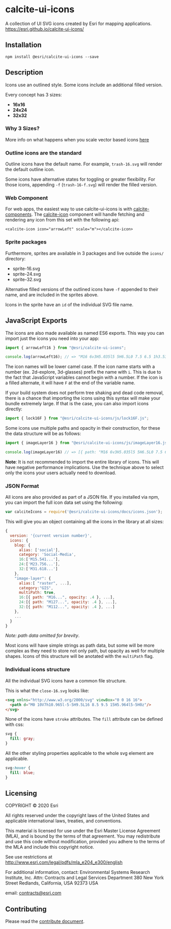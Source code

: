 # calcite-ui-icons

A collection of UI SVG icons created by Esri for mapping applications.
https://esri.github.io/calcite-ui-icons/

## Installation

`npm install @esri/calcite-ui-icons --save`

## Description

Icons use an outlined style. Some icons include an additional filled version.

Every concept has 3 sizes:

* **16x16**
* **24x24**
* **32x32**

### Why 3 Sizes?

More info on what happens when you scale vector based icons [here](https://github.com/Esri/calcite-ui-icons/wiki/What-Happens-When-You-Scale-Vector-Based-Icons)

### Outline icons are the standard
Outline icons have the default name. For example, `trash-16.svg` will render the default outline icon.

Some icons have alternative states for toggling or greater flexibility. For those icons, appending `-f` (`trash-16-f.svg`) will render the filled version.

### Web Component

For web apps, the easiest way to use calcite-ui-icons is with [calcite-components](). The [calcite-icon](https://github.com/Esri/calcite-components/tree/master/src/components/calcite-icon) component will handle fetching and rendering any icon from this set with the following api:

```
<calcite-icon icon="arrowLeft" scale="m"></calcite-icon>
```

### Sprite packages
Furthermore, sprites are available in 3 packages and live outside the `icons/` directory:

* sprite-16.svg
* sprite-24.svg
* sprite-32.svg

Alternative filled versions of the outlined icons have `-f` appended to their name, and are included in the sprites above.

Icons in the sprite have an `id` of the individual SVG file name.

## JavaScript Exports

The icons are also made available as named ES6 exports. This way you can import just the icons you need into your app:

```js
import { arrowLeft16 } from "@esri/calcite-ui-icons";

console.log(arrowLeft16); // => "M16 6v3H5.035l5 5H6.5L0 7.5 6.5 1h3.536l-5 5z"
```

The icon names will be lower camel case. If the icon name starts with a number (ex. 2d-explore, 3d-glasses) prefix the name with `i`. This is due to the fact that JavaScript variables cannot begin with a number. If the icon is a filled alternate, it will have `F` at the end of the variable name.

If your build system does not perform tree shaking and dead code removal, there is a chance that importing the icons using this syntax will make your bundle extremely large. If that is the case, you can also import icons directly:

```js
import { lock16F } from "@esri/calcite-ui-icons/js/lock16F.js";
```

Some icons use multiple paths and opacity in their construction, for these the data structure will be as follows:

```js
import { imageLayer16 } from "@esri/calcite-ui-icons/js/imageLayer16.js";

console.log(imageLayer16) // => [{ path: "M16 6v3H5.035l5 5H6.5L0 7.5 6.5 1h3.536l-5 5z", opacity: .4 }, ...]
```

**Note**: It is not recommended to import the entire library of icons. This will have negative performance implications. Use the technique above to select only the icons your users actually need to download.

### JSON Format

All icons are also provided as part of a JSON file. If you installed via npm, you can import the full icon data set using the following:

```js
var calciteIcons = require('@esri/calcite-ui-icons/docs/icons.json');
```

This will give you an object containing all the icons in the library at all sizes:

```js
{
  version: '{current version number}',
  icons: {
    blog: {
      alias: ['social'],
      category: 'Social-Media',
      16:['M15.541...'],
      24:['M23.756...'],
      32:['M31.618...']
    },
    "image-layer": {
      alias:[ "raster", ...],
      category:"GIS",
      multiPath: true,
      16:[{ path: "M16...", opacity: .4 }, ...],
      24:[{ path: "M127...", opacity: .4 }, ...],
      32:[{ path: "M112...", opacity: .4 }, ...]
    },
    ...
  }
}
```
_Note: path data omitted for brevity_.

Most icons will have simple strings as path data, but some will be more complex as they need to store not only path, but opacity as well for multiple shapes. Icons of this structure will be anotated with the `multiPath` flag.

### Individual icons structure
All the individual SVG icons have a common file structure.

This is what the `close-16.svg` looks like:

```html
<svg xmlns="http://www.w3.org/2000/svg" viewBox="0 0 16 16">
  <path d="M0 10V7h10.965l-5-5H9.5L16 8.5 9.5 15H5.964l5-5H0z"/>
</svg>
```

None of the icons have `stroke` attributes. The `fill` attribute can be defined with css:

```css
svg {
  fill: gray;
}
```

All the other styling properties applicable to the whole svg element are applicable.

```css
svg:hover {
  fill: blue;
}
```

## Licensing

COPYRIGHT © 2020 Esri

All rights reserved under the copyright laws of the United States and applicable international laws, treaties, and conventions.

This material is licensed for use under the Esri Master License Agreement (MLA), and is bound by the terms of that agreement. You may redistribute and use this code without modification, provided you adhere to the terms of the MLA and include this copyright notice.

See use restrictions at http://www.esri.com/legal/pdfs/mla_e204_e300/english

For additional information, contact: Environmental Systems Research Institute, Inc. Attn: Contracts and Legal Services Department 380 New York Street Redlands, California, USA 92373 USA

email: contracts@esri.com

## Contributing
Please read the [contribute document](CONTRIBUTE.md).
